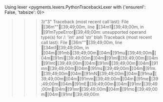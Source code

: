 Using lexer <pygments.lexers.PythonTracebackLexer with {'ensurenl': False, 'tabsize': 0}>
>>> 3/"3"
Traceback (most recent call last):
  File [36m"<stdin>"[39;49;00m, line [34m1[39;49;00m, in <module>
[91mTypeError[39;49;00m: unsupported operand type(s) for /: 'int' and 'str'
>>> blah
Traceback (most recent call last):
  File [36m"<stdin>"[39;49;00m, line [34m1[39;49;00m, in <module>
[04m[91mb[39;49;00m[04m[91mu[39;49;00m[04m[91mi[39;49;00m[04m[91ml[39;49;00m[04m[91mt[39;49;00m[04m[91mi[39;49;00m[04m[91mn[39;49;00m[04m[91ms[39;49;00m[04m[91m.[39;49;00m[04m[91mN[39;49;00m[04m[91ma[39;49;00m[04m[91mm[39;49;00m[04m[91me[39;49;00m[04m[91mE[39;49;00m[04m[91mr[39;49;00m[04m[91mr[39;49;00m[04m[91mo[39;49;00m[04m[91mr[39;49;00m
